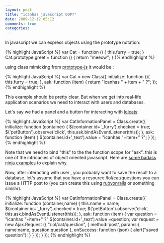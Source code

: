 ```yaml
---
layout: post
title: "icanhas javascript OOP?"
date: 2009-12-12 05:12
comments: true 
categories: 
---
```

In javascript we can express objects using the prototype notation:

{% highlight JavaScript %}
  var Cat = function () {
     this.furry = true;
  }
 Cat.prototype.greet = function () {
   return "meeow";
 }
{% endhighlight %}

using class mimicking from <a href="http://prototypejs.org/">prototype-js</a> it would be :

{% highlight JavaScript %}
 var Cat = new Class({
  initialize: function (){
    this.furry = true;
    },
  ask: function (item) {
   return "icanhas " + item + " ?";
 });
{% endhighlight %}

This example should be pretty clear. But when we get into real-life application scenarios we need to interact with users and databases.

Let's say we had a panel and a button for interacting with <a href="http://icanhascheezburger.com/2008/08/12/funny-pictures-i-fightz-dem/">lolcats</a>:

{% highlight JavaScript %}
var CatInformationPanel = Class.create({
   initialize: function (container) {
     $(container.id+'_furry').checked = true;
     $('petButton').observe('click',  this.ask.bindAsEventListener(this));
  },
  ask:  function (item) {
    $(container.id+'_text').value = "icanhas "+item+" ?";
  }
});
{% endhighlight %}

Note that we need to bind "this" to the the function scope for "ask". this is one of the intricacies of object oriented javascript. Here are <a href="http://alternateidea.com/blog/articles/2007/7/18/javascript-scope-and-binding">some badass ninja examples</a> to explain why.

Now, after interacting with user , you probably want to save the result to a database. let's assume that you have a resource /lol/cat/questions you can issue a HTTP post to (you can create this using <a href="http://rubyonrails.org/">rubyonrails</a> or  something similar).

{% highlight JavaScript %}
var CatInformationPanel = Class.create({
   initialize: function (container,name) {
     this.name = name;
     $(container.id+'_furry').checked = true;
     $('petButton').observe('click',  this.ask.bindAsEventListener(this));
  },
  ask:  function (item) {
    var question = &quot;icanhas &quot;+item+&quot; ?&quot;
    $(container.id+'_text').value =question;
   var request = new Ajax.Request ({
      "/lol/cat/question", {
        method:'post',
        params:{ name:name, question:question },
        onSuccess: function (json) {
           alert("saved question");
           }
     }
    });
  }
});
{% endhighlight %}
